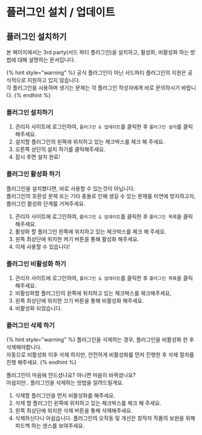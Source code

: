 # 플러그인 설치 / 업데이트

## 플러그인 설치하기

본 페이지에서는 3rd party\(서드 파티 플러그인\)을 설치하고, 활성화, 비활성화 하는 방법에 대해 설명하는 문서입니다.

{% hint style="warning" %}
 공식 플러그인이 아닌 서드파티 플러그인의 지원은 공식적으로 지원하고 있지 않습니다.  
각 플러그인을 사용하며 생기는 문제는 각 플러그인 작성자에게 바로 문의하시기 바랍니다.
{% endhint %}

### 플러그인 설치하기

1. 관리자 사이트에 로그인하여, `플러그인 & 업데이트`를 클릭한 후 `플러그인 설치`를 클릭해주세요.
2. 설치할 플러그인의 왼쪽에 위치하고 있는 체크박스를 체크 해 주세요.
3. 오른쪽 상단의 설치 하기를 클릭해주세요.
4. 잠시 후면 설치 완료!

### 플러그인 활성화 하기

플러그인을 설치했다면, 바로 사용할 수 있는것이 아닙니다.  
플러그인의 호환성 문제 또는 기타 충돌로 인해 생길 수 있는 문제를 미연에 방지하고자, 플러그인 활성화 단계를 거쳐주세요.

1. 관리자 사이트에 로그인하여, `플러그인 & 업데이트`를 클릭한 후 `플러그인 목록`을 클릭해주세요.
2. 활성화 할 플러그인 왼쪽에 위치하고 있는 체크박스를 체크 해 주세요.
3. 왼쪽 최상단에 위치한 켜기 버튼을 통해 활성화 해주세요.
4. 이제 사용할 수 있습니다!

### 플러그인 비활성화 하기

1. 관리자 사이트에 로그인하여, `플러그인 & 업데이트`를 클릭한 후 `플러그인 목록`을 클릭해주세요.
2. 비활성화할 플러그인의 왼쪽에 위치하고 있는 체크박스를 체크해주세요,
3. 왼쪽 최상단에 위치한 끄기 버튼을 통해 비활성화 해주세요.
4. 비활성화 되었습니다.

### 플러그인 삭제 하기

{% hint style="warning" %}
플러그인을 삭제하는 경우, 플러그인을 비활성화 한 후 삭제해야합니다.  
자동으로 비활성화 이후 삭제 하지만, 안전하게 비활성화를 먼저 진행한 후 삭제 절차를 진행 해주세요.
{% endhint %}

플러그인이 마음에 안드셨나요? 아니면 마음이 바뀌셨나요?  
아쉽지만.. 플러그인을 삭제하는 방법을 알려드릴게요.

1. 삭제할 플러그인을 먼저 비활성화를 해주세요.
2. 삭제 할 플러그인 왼쪽에 위치하고 있는 체크박스를 체크 해 주세요.
3. 왼쪽 최상단에 위치한 삭제 버튼을 통해 삭제해주세요.
4. 삭제하신다니 아쉽습니다. 플러그인의 오작동 및 개선은 창작자 작품의 보완을 위해 피드백 하는 센스를 보여주세요.

